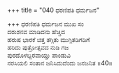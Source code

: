 +++
title = "040 ಧರಣಿಪತಿ ಧರ್ಮಜನ"

+++
ಧರಣಿಪತಿ ಧರ್ಮಜನ ಮುಖ ಸಂ  
ದರುಶನವ ಮಾಡಿದನು ಹೆಚ್ಚಿದ   
ಹರುಷ ಭಾರಕೆ ಚಿತ್ತ ತಗ್ಗಿತು ಮುಗ್ಗಿತಡಿಗಡಿಗೆ   
ಹರಿದು ಪುತ್ರೋತ್ಸವದ ನುಡಿ ಗಜ  
ಪುರದೊಳಬ್ಬರವಾಯ್ತು ಪಾಂಡುವಿ  
ನರಸಿಯಲಿ ಸಂತಾನ ಜನಿಸಿದುದೆಂದು ಜನಜನಿತ     ॥40॥